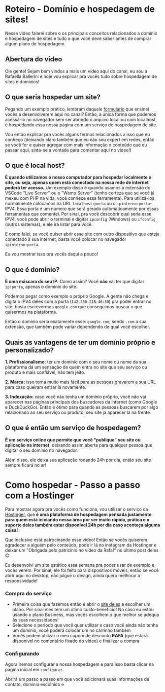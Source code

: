 # Roteiro - Domínio e hospedagem de sites!

Nesse vídeo falarei sobre o os principais conceitos relacionados a domínio e hospedagem de sites e tudo o que você deve saber antes de comprar algum plano de hospedagem.

## Abertura do vídeo

Oie gente! Sejam bem vindos a mais um vídeo aqui do canal, eu sou a Rafaella Ballerini e hoje vou explicar pra vocês tudo sobre hospedagem de sites e domínios!

## O que seria hospedar um site?

Pegando um exemplo prático, lembram daquele [formulário](https://youtu.be/wwqOJ2o84S4) que ensinei vocês a desenvolverem aqui no canal? Então, a única forma que podemos acessá-lo no navegador sem ser abrindo o arquivo local ou com localhost, é hospedando essa nossa página com um serviço de hospedagem de site.

Vou então explicar pra vocês alguns termos relacionados a isso que eu conheço (deixando claro também que eu não sou expert em redes, então se você for e quiser agregar com mais informação o conteúdo que eu passar aqui, sinta-se a vontade para comentar aqui no vídeo!)

## O que é local host?

**É quando utilizamos o nosso computador para hospedar localmente o site, ou seja, apenas quem está conectado na nossa rede de internet poderá ter acesso.**
Um exemplo disso é quando usamos a extensão do VSCode "Live Server" ou o "Wamp Server" (tenho certeza que se você já mexeu com PHP na vida, você conhece essa ferramenta). Para utilizá-los normalmente colocamos na URL `localhost:porta` ou o `ipinterno:porta`- IPV4. Essa porta é um número que será gerado automaticamente por essas ferramentas que comentei.
Por sinal, pra você descobrir qual seria esse IPV4, você pode abrir o terminal e digitar `ipconfig` (Windows) ou `ifconfig` (outros sistemas), e ele irá listar para você.

E como falei, se você quiser abrir esse site com outro dispositivo que esteja conectado à sua internet, basta você colocar no navegador `ipinterno:porta`.

Eu vou mostrar isso pra vocês daqui a pouco!

## O que é domínio?

**É uma máscara do seu IP.** Como assim? Você **não** vai ter que digitar `ip:porta`, apenas o domínio do site.

Podemos pegar como exemplo o próprio Google. A gente não chega e digita o IPV4 deles com a porta (`142.250.218.46:80`) pra poder entrar no site, basta escrevermos `google.com` que conseguimos buscar o que quisermos na plataforma.

Então o domínio seria exatamente esse: `google.com`, sendo `.com` a sua extensão, que também pode variar dependendo de qual você escolher.

## Quais as vantagens de ter um domínio próprio e personalizado?

**1. Profissionalismo:** ter um domínio com o seu nome ou nome da sua plataforma dá um sensação de quem entra no site que seu serviço ou produto é mais confiável, não tem jeito. 

**2. Marca:** isso torna muito mais fácil para as pessoas gravarem a sua URL para caso queiram entrar lá novamente. 

**3. Indexação:** caso você não tenha um domínio próprio, você não vai aparecer nas páginas principais dos buscadores da internet (como Google e DuckDuckGo). Então é ótimo para quando as pessoas buscarem por algo relacionado ao seu serviço ou produto, seu site já aparecer lá na frente.
 
## O que é então um serviço de hospedagem?

**É um serviço online que permite que você "publique" seu site ou aplicação na internet**, deixando assim aberta para qualquer pessoa que digitar o seu domínio no navegador.

Além disso, ele deixa sua aplicação rodando 24h por dia, então seu site sempre ficará no ar!

# Como hospedar - Passo a passo com a Hostinger

Para mostrar agora pra vocês como funciona, vou utilizar o serviço da [Hostinger](https://www.hostinger.com.br/), que **é uma plataforma de hospedagem pensada justamente para quem está iniciando nessa área por ser muito rápida, prática e o suporte deles também estar disponível 24h por dia caso aconteça alguma coisa!**

Que inclusive está patrocinando esse vídeo! Então se vocês quiserem agradecer a alguém pelo conteúdo, pode ir lá no instagram da Hostinger e deixar um "Obrigada pelo patricínio no vídeo da Rafa!" no último post deles 😊

Eu desenvolvi um site estático essa semana pra poder usar de exemplo e vocês verem. Por sinal, ele foi feito para dispositivos móveis, então se você abrir aqui no desktop, não julgue o design, ainda quero melhorar a responsividade!

### Compra do serviço

* Primeira coisa que fazemos então é abrir o [site deles](https://www.hostinger.com.br/) e escolher um plano. Por sinal eles tem um ótimo custo-benefício!
No caso eu estou usando o plano Business, mas vocês escolhem o que melhor se adequa às suas necessidades!
* Selecione o período que você quer utilizar e caso você ainda não tenha um domínio, você poderá colocar um no carrinho também
* Vocês podem utilizar o meu cupom de desconto **RAFA** (que estará disponível no comentário fixado do vídeo) e finalizar a compra

### Configurando

Agora iremos configurar a nossa hospedagem e para isso basta clicar na página inicial em `configurar`.

Abrirá um passo a passo em que você adicionará suas informações de contato, domínio escolhido e 